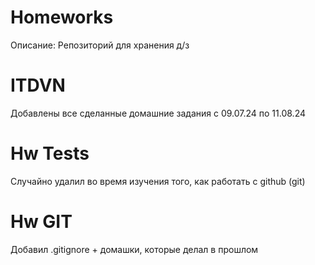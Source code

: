 # Homeworks
Описание: Репозиторий для хранения д/з

# ITDVN
Добавлены все сделанные домашние задания с 09.07.24 по 11.08.24

# Hw Tests
Случайно удалил во время изучения того, как работать с github (git)

# Hw GIT
Добавил .gitignore + домашки, которые делал в прошлом
